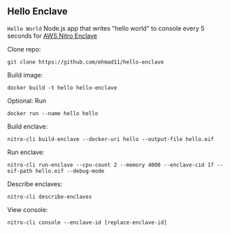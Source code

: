 ## Hello Enclave

`Hello World` Node.js app that writes "hello world" to console every 5 seconds for [AWS Nitro Enclave](https://docs.aws.amazon.com/enclaves/latest/user/nitro-enclave.html)

Clone repo:

    git clone https://github.com/ehmad11/hello-enclave

Build image:

    docker build -t hello hello-enclave

Optional: Run 

    docker run --name hello hello

Build enclave:

    nitro-cli build-enclave --docker-uri hello --output-file hello.eif

Run enclave:

    nitro-cli run-enclave --cpu-count 2 --memory 4000 --enclave-cid 17 --eif-path hello.eif --debug-mode

Describe enclaves:

    nitro-cli describe-enclaves

View console:

    nitro-cli console --enclave-id [replace-enclave-id]
